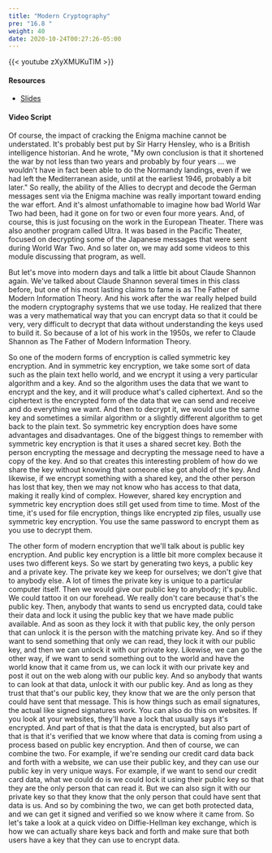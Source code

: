 ```yaml
---
title: "Modern Cryptography"
pre: "16.8 "
weight: 40
date: 2020-10-24T00:27:26-05:00
---
```


{{< youtube zXyXMUKuTlM >}}


#### Resources
* [Slides](../slides/22-Cryptography.pdf)

#### Video Script

Of course, the impact of cracking the Enigma machine cannot be understated. It's probably best put by Sir Harry Hensley, who is a British intelligence historian. And he wrote, "My own conclusion is that it shortened the war by not less than two years and probably by four years ... we wouldn't have in fact been able to do the Normandy landings, even if we had left the Mediterranean aside, until at the earliest 1946, probably a bit later." So really, the ability of the Allies to decrypt and decode the German messages sent via the Enigma machine was really important toward ending the war effort. And it's almost unfathomable to imagine how bad World War Two had been, had it gone on for two or even four more years. And, of course, this is just focusing on the work in the European Theater. There was also another program called Ultra. It was based in the Pacific Theater, focused on decrypting some of the Japanese messages that were sent during World War Two. And so later on, we may add some videos to this module discussing that program, as well. 

But let's move into modern days and talk a little bit about Claude Shannon again. We've talked about Claude Shannon several times in this class before, but one of his most lasting claims to fame is as The Father of Modern Information Theory. And his work after the war really helped build the modern cryptography systems that we use today. He realized that there was a very mathematical way that you can encrypt data so that it could be very, very difficult to decrypt that data without understanding the keys used to build it. So because of a lot of his work in the 1950s, we refer to Claude Shannon as The Father of Modern Information Theory. 

So one of the modern forms of encryption is called symmetric key encryption. And in symmetric key encryption, we take some sort of data such as the plain text hello world, and we encrypt it using a very particular algorithm and a key. And so the algorithm uses the data that we want to encrypt and the key, and it will produce what's called ciphertext. And so the ciphertext is the encrypted form of the data that we can send and receive and do everything we want. And then to decrypt it, we would use the same key and sometimes a similar algorithm or a slightly different algorithm to get back to the plain text. So symmetric key encryption does have some advantages and disadvantages. One of the biggest things to remember with symmetric key encryption is that it uses a shared secret key. Both the person encrypting the message and decrypting the message need to have a copy of the key. And so that creates this interesting problem of how do we share the key without knowing that someone else got ahold of the key. And likewise, if we encrypt something with a shared key, and the other person has lost that key, then we may not know who has access to that data, making it really kind of complex. However, shared key encryption and symmetric key encryption does still get used from time to time. Most of the time, it's used for file encryption, things like encrypted zip files, usually use symmetric key encryption. You use the same password to encrypt them as you use to decrypt them. 

The other form of modern encryption that we'll talk about is public key encryption. And public key encryption is a little bit more complex because it uses two different keys. So we start by generating two keys, a public key and a private key. The private key we keep for ourselves; we don't give that to anybody else. A lot of times the private key is unique to a particular computer itself. Then we would give our public key to anybody; it's public. We could tattoo it on our forehead. We really don't care because that's the public key. Then, anybody that wants to send us encrypted data, could take their data and lock it using the public key that we have made public available. And as soon as they lock it with that public key, the only person that can unlock it is the person with the matching private key. And so if they want to send something that only we can read, they lock it with our public key, and then we can unlock it with our private key. Likewise, we can go the other way, if we want to send something out to the world and have the world know that it came from us, we can lock it with our private key and post it out on the web along with our public key. And so anybody that wants to can look at that data, unlock it with our public key. And as long as they trust that that's our public key, they know that we are the only person that could have sent that message. This is how things such as email signatures, the actual like signed signatures work. You can also do this on websites. If you look at your websites, they'll have a lock that usually says it's encrypted. And part of that is that the data is encrypted, but also part of that is that it's verified that we know where that data is coming from using a process based on public key encryption. And then of course, we can combine the two. For example, if we're sending our credit card data back and forth with a website, we can use their public key, and they can use our public key in very unique ways. For example, if we want to send our credit card data, what we could do is we could lock it using their public key so that they are the only person that can read it. But we can also sign it with our private key so that they know that the only person that could have sent that data is us. And so by combining the two, we can get both protected data, and we can get it signed and verified so we know where it came from. So let's take a look at a quick video on Diffie-Hellman key exchange, which is how we can actually share keys back and forth and make sure that both users have a key that they can use to encrypt data.